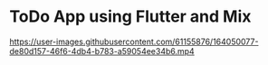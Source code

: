 # ToDo App using Flutter and Mix
https://user-images.githubusercontent.com/61155876/164050077-de80d157-46f6-4db4-b783-a59054ee34b6.mp4
